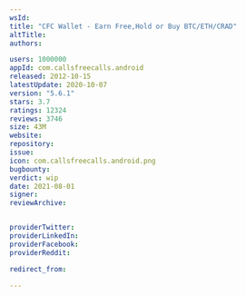 ```yaml
---
wsId: 
title: "CFC Wallet - Earn Free,Hold or Buy BTC/ETH/CRAD"
altTitle: 
authors:

users: 1000000
appId: com.callsfreecalls.android
released: 2012-10-15
latestUpdate: 2020-10-07
version: "5.6.1"
stars: 3.7
ratings: 12324
reviews: 3746
size: 43M
website: 
repository: 
issue: 
icon: com.callsfreecalls.android.png
bugbounty: 
verdict: wip
date: 2021-08-01
signer: 
reviewArchive:


providerTwitter: 
providerLinkedIn: 
providerFacebook: 
providerReddit: 

redirect_from:

---
```




